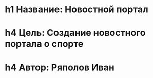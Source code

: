 # h1 Название:     Новостной портал
# h4 Цель:         Создание новостного портала о спорте
# h4 Автор:        Ряполов Иван
